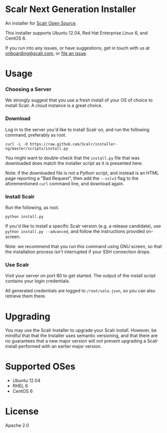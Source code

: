 Scalr Next Generation Installer
===============================

An installer for [Scalr Open Source][0].

This installer supports Ubuntu 12.04, Red Hat Enterprise Linux 6, and CentOS 6.

If you run into any issues, or have suggestions, get in touch with us at
onboarding@scalr.com, or [file an issue][1].


Usage
=====

### Choosing a Server ###

We strongly suggest that you use a fresh install of your OS of choice to
install Scalr. A cloud instance is a great choice.

### Download ###

Log in to the server you'd like to install Scalr on, and run the following
command, preferably as root.

    curl -L -O https://raw.github.com/Scalr/installer-ng/master/scripts/install.py

You might want to double-check that the `install.py` file that was downloaded
does match the installer script as it is presented here.

Note: if the downloaded file is not a Python script, and instead is an HTML
page reporting a "Bad Request", then add the `--sslv3` flag to the
aforementioned `curl` command line, and download again.

### Install Scalr ###

Run the following, as root.

    python install.py

If you'd like to install a specific Scalr version (e.g. a release candidate),
use `python install.py --advanced`, and follow the instructions provided
on-screen.

Note: we recommend that you run this command using GNU screen, so that the
installation process isn't interrupted if your SSH connection drops.


### Use Scalr ###

Visit your server on port 80 to get started. The output of the install script
contains your login credentials.

All generated credentials are logged to `/root/solo.json`, so you can
also retrieve them there.


Upgrading
=========

You may use the Scalr Installer to upgrade your Scalr install. However, be
mindful that that the Installer uses semantic versioning, and that there are
no guarantees that a new major version will not prevent upgrading a Scalr
install performed with an earlier major version.


Supported OSes
==============

  + Ubuntu 12.04
  + RHEL 6
  + CentOS 6


License
=======

Apache 2.0


  [0]: https://github.com/Scalr/scalr
  [1]: https://github.com/Scalr/installer-ng/issues
